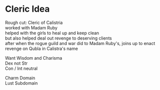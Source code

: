 # Cleric Idea

Rough cut: Cleric of Calistria  
worked with Madam Ruby  
helped with the girls to heal up and keep clean  
but also helped deal out revenge to deserving clients  
after when the rogue guild and war did to Madam Ruby's, joins up to enact revenge on Qubla in Calistra's name  
 
Want Wisdom and Charisma  
Dex not Str  
Con / Int neutral  

Charm Domain  
Lust Subdomain  
